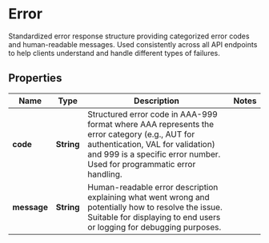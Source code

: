 

# Error

Standardized error response structure providing categorized error codes and human-readable messages. Used consistently across all API endpoints to help clients understand and handle different types of failures.

## Properties

| Name | Type | Description | Notes |
|------------ | ------------- | ------------- | -------------|
|**code** | **String** | Structured error code in AAA-999 format where AAA represents the error category (e.g., AUT for authentication, VAL for validation) and 999 is a specific error number. Used for programmatic error handling. |  |
|**message** | **String** | Human-readable error description explaining what went wrong and potentially how to resolve the issue. Suitable for displaying to end users or logging for debugging purposes. |  |



